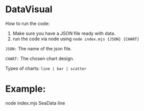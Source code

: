 # DataVisual

How to run the code:
1. Make sure you have a JSON file ready with data.
2. run the code via node using `node index.mjs {JSON} {CHART}` 

`JSON:` The name of the json file.

`CHART:` The chosen chart design.

Types of charts: `line | bar | scatter`

# Example: 

node index.mjs SeaData line
